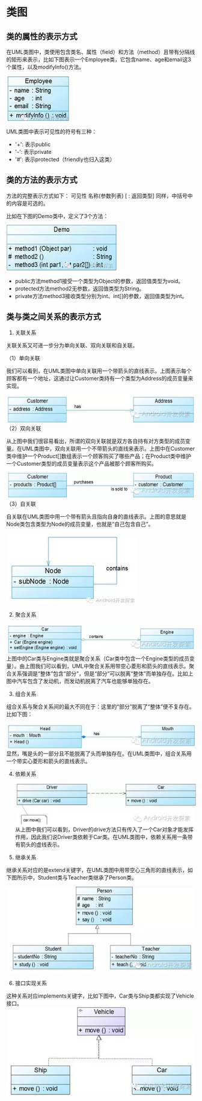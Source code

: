 # 类图

## 类的属性的表示方式

在UML类图中，类使用包含类名、属性（field）和方法（method）且带有分隔线的矩形来表示，比如下图表示一个Employee类，它包含name、age和email这3个属性，以及modifyInfo()方法。

![](assets/markdown-img-paste-20171108174322494.png)

UML类图中表示可见性的符号有三种：
* '+': 表示public
* '-': 表示private
* '#': 表示protected（friendly也归入这类）

## 类的方法的表示方式

方法的完整表示方式如下：
可见性 名称(参数列表) [ : 返回类型]
同样，中括号中的内容是可选的。

比如在下图的Demo类中，定义了3个方法：

![](assets/markdown-img-paste-20171108174600177.png)

* public方法method1接受一个类型为Object的参数，返回值类型为void。
* protected方法method2无参数，返回值类型为String。
* private方法method3接收类型分别为int、int[]的参数，返回值类型为int。

## 类与类之间关系的表示方式
1. 关联关系

  关联关系又可进一步分为单向关联、双向关联和自关联。

  （1）单向关联

  我们可以看到，在UML类图中单向关联用一个带箭头的直线表示。上图表示每个顾客都有一个地址，这通过让Customer类持有一个类型为Address的成员变量来实现。

  ![](assets/markdown-img-paste-20171108174917663.png)
  （2）双向关联

  从上图中我们很容易看出，所谓的双向关联就是双方各自持有对方类型的成员变量。在UML类图中，双向关联用一个不带箭头的直线来表示。上图中在Customer类中维护一个Product[]数组表示一个顾客购买了哪些产品；在Product类中维护一个Customer类型的成员变量表示这个产品被那个顾客所购买。

  ![](assets/markdown-img-paste-20171108174930360.png)
  （3）自关联

  自关联在UML类图中用一个带有箭头且指向自身的直线表示。上图的意思就是Node类包含类型为Node的成员变量，也就是“自己包含自己”。

  ![](assets/markdown-img-paste-20171108175000419.png)

2. 聚合关系

  ![](assets/markdown-img-paste-20171108175034451.png)
  上图中的Car类与Engine类就是聚合关系（Car类中包含一个Engine类型的成员变量）。由上图我们可以看到，UML中聚合关系用带空心菱形和箭头的直线表示。聚合关系强调是“整体”包含“部分”，但是“部分”可以脱离“整体”而单独存在。比如上图中汽车包含了发动机，而发动机脱离了汽车也能够单独存在。

3. 组合关系

  组合关系与聚合关系间的最大不同在于：这里的“部分”脱离了“整体”便不复存在。比如下图：

  ![](assets/markdown-img-paste-20171108175138994.png)
  显然，嘴是头的一部分且不能脱离了头而单独存在。在UML类图中，组合关系用一个带实心菱形和箭头的直线表示。

4. 依赖关系

    ![](assets/markdown-img-paste-2017110817521284.png)
    从上图中我们可以看到，Driver的drive方法只有传入了一个Car对象才能发挥作用，因此我们说Driver类依赖于Car类。在UML类图中，依赖关系用一条带有箭头的虚线表示。

5. 继承关系

  继承关系对应的是extend关键字，在UML类图中用带空心三角形的直线表示，如下图所示中，Student类与Teacher类继承了Person类。

  ![](assets/markdown-img-paste-20171108175318165.png)

6. 接口实现关系

  这种关系对应implements关键字，比如下图中，Car类与Ship类都实现了Vehicle接口。
  ![](assets/markdown-img-paste-20171108175350164.png)
